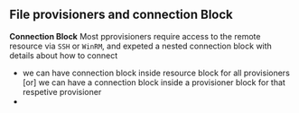 ## File provisioners and connection Block
**Connection Block** Most pprovisioners require access to the remote resource via `SSH` or `WinRM`, and expeted a nested connection block with details about how to connect 

- we can have connection block inside resource block for all provisioners [or] we can have a connection block inside a provisioner block for that respetive provisioner 
- 